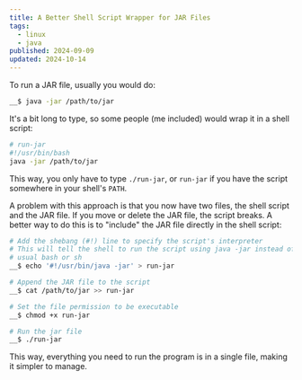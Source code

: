 ```yaml
---
title: A Better Shell Script Wrapper for JAR Files
tags:
  - linux
  - java
published: 2024-09-09
updated: 2024-10-14
---
```


To run a JAR file, usually you would do:

```bash
__$ java -jar /path/to/jar
```

It's a bit long to type, so some people (me included) would wrap it in a shell script:

```bash
# run-jar
#!/usr/bin/bash
java -jar /path/to/jar
```

This way, you only have to type `./run-jar`, or `run-jar` if you have the script somewhere in your shell's `PATH`.

A problem with this approach is that you now have two files, the shell script and the JAR file. If you move or delete the JAR file, the script breaks. A better way to do this is to "include" the JAR file directly in the shell script:

```bash
# Add the shebang (#!) line to specify the script's interpreter
# This will tell the shell to run the script using java -jar instead of the
# usual bash or sh
__$ echo '#!/usr/bin/java -jar' > run-jar

# Append the JAR file to the script
__$ cat /path/to/jar >> run-jar

# Set the file permission to be executable
__$ chmod +x run-jar

# Run the jar file
__$ ./run-jar
```

This way, everything you need to run the program is in a single file, making it simpler to manage.
